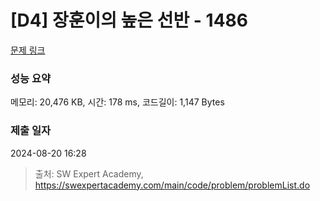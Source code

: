 # [D4] 장훈이의 높은 선반 - 1486 

[문제 링크](https://swexpertacademy.com/main/code/problem/problemDetail.do?contestProbId=AV2b7Yf6ABcBBASw) 

### 성능 요약

메모리: 20,476 KB, 시간: 178 ms, 코드길이: 1,147 Bytes

### 제출 일자

2024-08-20 16:28



> 출처: SW Expert Academy, https://swexpertacademy.com/main/code/problem/problemList.do